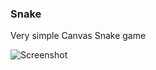 ### Snake

Very simple Canvas Snake game

![Screenshot](https://github.com/strivk/Front-end-playground/blob/master/Others/snake/screenshot.png?raw=true)
